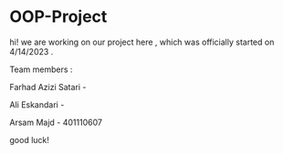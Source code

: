 # OOP-Project
hi! we are working on our project here , which was officially started on 4/14/2023 .

Team members :

  Farhad Azizi Satari - 
  
  Ali Eskandari - 
  
  Arsam Majd - 401110607

good luck!
